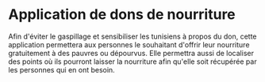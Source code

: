 # Application de dons de nourriture
Afin d'éviter le gaspillage et sensibiliser les tunisiens à propos du don, cette application permettera aux personnes le souhaitant d'offrir leur nourriture gratuitement à des pauvres ou dépourvus. Elle permettra aussi de localiser des points où ils pourront laisser la nourriture afin qu'elle soit récupérée par les personnes qui en ont besoin.
